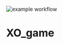 ![example workflow](https://github.com/shurikg/XO_game/actions/workflows/python_xo.yml/badge.svg)
# XO_game

